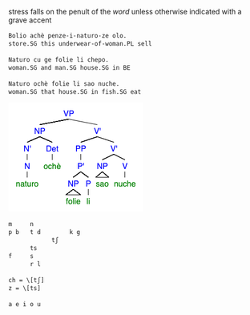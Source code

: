 stress falls on the penult of the *word* unless otherwise indicated with a grave accent

```
Bolio achè penze-i-naturo-ze olo.
store.SG this underwear-of-woman.PL sell

Naturo cu ge folie li chepo.
woman.SG and man.SG house.SG in BE

Naturo ochè folie li sao nuche.
woman.SG that house.SG in fish.SG eat
```

![tree](fish_eat.png)

```
m     n
p b   t d        k g
            tʃ
      ts
f     s
      r l

ch = \[tʃ]
z = \[ts]

a e i o u
```
